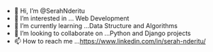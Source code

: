 - 👋 Hi, I’m @SerahNderitu
- 👀 I’m interested in ... Web Development 
- 🌱 I’m currently learning ...Data Structure and Algorithms
- 💞️ I’m looking to collaborate on ...Python and Django projects
- 📫 How to reach me ...https://www.linkedin.com/in/serah-nderitu/

<!---
SerahNderitu/SerahNderitu is a ✨ special ✨ repository because its `README.md` (this file) appears on your GitHub profile.
You can click the Preview link to take a look at your changes.
--->
